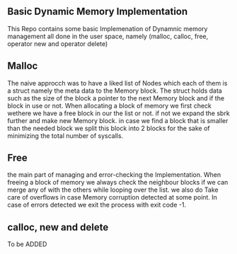 ## Basic Dynamic Memory Implementation

This Repo contains some basic Implemenation of Dynamnic memory management all done in the user space, namely (malloc, calloc, free, operator new and operator delete)

## Malloc
The naive approcch was to have a liked list of Nodes which each of them is a struct namely the meta data to the Memory block. The struct holds data such as the size of the block a pointer to the next Memory block and if the block in use or not. When allocating a block of memory we first check wethere we have a free block in our the list or not. if not we expand the sbrk further and make new Memory block. in case we find a block that is smaller than the needed block we split this block into 2 blocks for the sake of minimizing the total number of syscalls.

## Free
the main part of managing and error-checking the Implementation. When freeing a block of memory we always check the neighbour blocks if we can merge any of with the others while looping over the list.
we also do Take care of overflows in case Memory corruption detected at some point. In case of errors detected we exit the process with exit code -1.

## calloc, new and delete
To be ADDED
